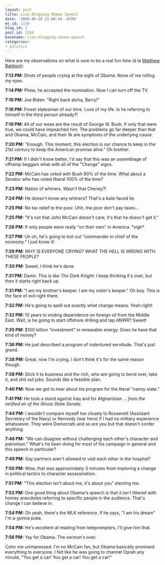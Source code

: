 ```yaml
---
layout: post
title: Live-Blogging Obama Speech
date: '2008-08-28 21:06:44 -0700'
mt_id: 1330
blog_id: 1
post_id: 1330
basename: live-blogging-obama-speech
categories:
- politics
---
```

<p>
Here are my observations on what is sure to be a real fun time (&#xE0; la <a href="http://www.defectiveyeti.com/archives/002588.html">Matthew Baldwin</a>):
</p>
<p>
<strong>7:13 PM:</strong> Shots of people crying at the sight of Obama. None of me rolling my eyes.
</p>
<p>
<strong>7:14 PM:</strong> Phew, he accepted the nomination. Now I can turn off the TV.
</p>
<p>
<strong>7:16 PM:</strong> Joe Biden: "Right back atcha, Barry!"
</p>
<p>
<strong>7:16 PM:</strong> Finest statesman of our time. Love of my life. Is he referring to himself in the third person already?!
</p>
<p>
<strong>7:19 PM:</strong> All of our woes are the result of George W. Bush. If only that were true, we could have impeached him. The problems go far deeper than that and Obama, McCain, and their ilk are symptoms of the underlying cause.
</p>
<p>
<strong>7:20 PM:</strong> "Enough. This moment, this election is our chance to keep in the 21st century to keep the American promise alive." Oh brother.
</p>
<p>
<strong>7:21 PM:</strong> If I didn't know better, I'd say that this was an assemblage of offramp beggars what with all of the "Change" signs.
</p>
<p>
<strong>7:22 PM:</strong> McCain has voted with Bush 90% of the time. What about a Senator who has voted liberal 100% of the time?
</p>
<p>
<strong>7:23 PM:</strong> Nation of whiners. Wasn't that Cheney?!
</p>
<p>
<strong>7:24 PM:</strong> He doesn't know any whiners? That's a bald-faced lie.
</p>
<p>
<strong>7:25 PM:</strong> No tax relief to the poor. Uhh, the poor don't pay taxes&#x2026;
</p>
<p>
<strong>7:25 PM:</strong> "It's not that John McCain doesn't care; it's that he doesn't get it."
</p>
<p>
<strong>7:26 PM:</strong> If only people were really "on their own" in America. *sigh*
</p>
<p>
<strong>7:27 PM:</strong> Uh oh, he's going to trot out "commander in chief of the economy." I just know it!
</p>
<p>
<strong>7:29 PM:</strong> WHY IS EVERYONE CRYING? WHAT THE HELL IS WRONG WITH THESE PEOPLE?
</p>
<p>
<strong>7:30 PM:</strong> Sweet, I think he's done.
</p>
<p>
<strong>7:31 PM:</strong> Damn. This is like <cite>The Dark Knight</cite>: I keep thinking it's over, but then it starts right back up.
</p>
<p>
<strong>7:31 PM:</strong> "I am my brother's keeper. I am my sister's keeper." Oh boy. This is the face of evil right there.
</p>
<p>
<strong>7:32 PM:</strong> He's going to spell out exactly what change means. Yeah right!
</p>
<p>
<strong>7:32 PM:</strong> 10 years to ending dependence on foreign oil from the Middle East. Wait, is he going to start offshore drilling and tap ANWR? Sweet!
</p>
<p>
<strong>7:35 PM:</strong> $100 billion "investment" in renewable energy. Does he have that kind of money?
</p>
<p>
<strong>7:36 PM:</strong> He just described a program of indentured servitude. That's just grand.
</p>
<p>
<strong>7:38 PM:</strong> Great, now I'm crying. I don't think it's for the same reason though.
</p>
<p>
<strong>7:38 PM:</strong> Stick it to business and the rich, who are going to bend over, take it, and shit out jobs. Sounds like a feasible plan.
</p>
<p>
<strong>7:40 PM:</strong> Now we get to hear about his program for the literal "nanny state."
</p>
<p>
<strong>7:41 PM:</strong> He took a stand against Iraq and for Afghanistan &#x2026; <em>from the rarified  air of the Illinois State Senate</em>.
</p>
<p>
<strong>7:44 PM:</strong> I wouldn't compare myself too closely to Roosevelt (Assistant Secretary of the Navy) or Kennedy (war hero) if I had no military experience whatsoever. They were Democrats and so are you but that doesn't confer anything.
</p>
<p>
<strong>7:46 PM:</strong> "We can disagree without challenging each other's character and patriotism." What's he been doing for most of his campaign in general and this speech in particular?
</p>
<p>
<strong>7:49 PM:</strong> Gay partners aren't allowed to visit each other in the hospital?
</p>
<p>
<strong>7:50 PM:</strong> Wow, that was approximately 3 minutes from imploring a change in political tactics to character assassination.
</p>
<p>
<strong>7:51 PM:</strong> "This election isn't about me, it's about you" electing me.
</p>
<p>
<strong>7:53 PM:</strong> One good thing about Obama's speech is that it isn't littered with homey anecdotes referring to specific people in the audience. That's change I can believe in.
</p>
<p>
<strong>7:54 PM:</strong> Oh yeah, there's the MLK reference. If he says, "I am his dream" I'm a-gonna puke.
</p>
<p>
<strong>7:54 PM:</strong> He's excellent at reading from teleprompters, I'll give him that.
</p>
<p>
<strong>7:56 PM:</strong> Yay for Obama. The sermon's over.
</p>
<p>
Color me unimpressed. I'm no McCain fan, but Obama basically promised everything to everyone. I felt like he was going to channel Oprah any minute, "You get a car! You get a car! You get a car!"
</p>
